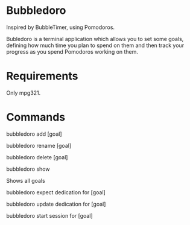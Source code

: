 Bubbledoro
==========

Inspired by BubbleTimer, using Pomodoros.

Bubledoro is a terminal application which allows you to set some goals, defining how much time you plan to spend on them and then track your progress as you spend Pomodoros working on them.

Requirements
========

Only mpg321.

Commands 
========

bubbledoro add [goal] 

bubbledoro rename [goal]

bubbledoro delete [goal]

bubbledoro show 

  Shows all goals

bubbledoro expect dedication for [goal]

bubbledoro update dedication for [goal]

bubbledoro start session for [goal]
